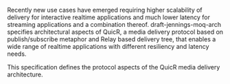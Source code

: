 Recently new use cases have emerged requiring higher scalability of 
delivery for interactive realtime applications and much lower latency 
for streaming applications and a combination thereof.
draft-jennings-moq-arch specifies architectural aspects of
QuicR, a media delivery protocol based on publish/subscribe metaphor
and Relay based delivery tree, that enables a wide range 
of realtime applications with different resiliency and latency needs.

This specification defines the protocol aspects of the QuicR media
delivery architecture.
